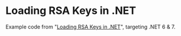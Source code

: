 # Loading RSA Keys in .NET

Example code from "[Loading RSA Keys in .NET](https://www.scottbrady91.com/c-sharp/rsa-key-loading-dotnet)", targeting .NET 6 & 7.
